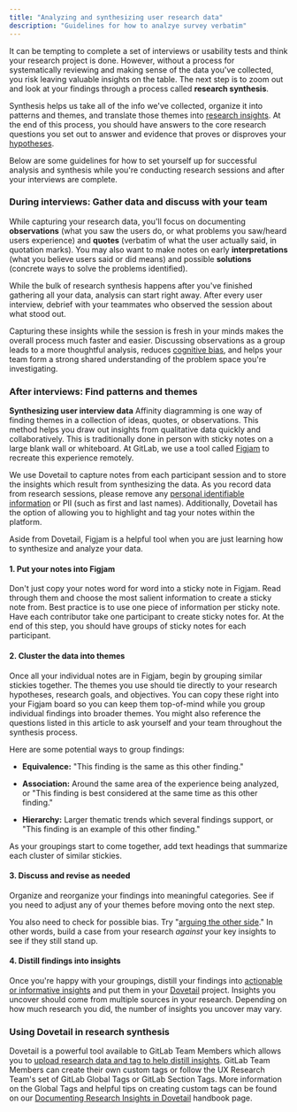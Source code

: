 ```yaml
---
title: "Analyzing and synthesizing user research data"
description: "Guidelines for how to analzye survey verbatim"
---
```


It can be tempting to complete a set of interviews or usability tests and think your research project is done. However, without a process for systematically reviewing and making sense of the data you've collected, you risk leaving valuable insights on the table. The next step is to zoom out and look at your findings through a process called **research synthesis**.

Synthesis helps us take all of the info we've collected, organize it into patterns and themes, and translate those themes into [research insights](/handbook/product/ux/ux-research/research-insights/). At the end of this process, you should have answers to the core research questions you set out to answer and evidence that proves or disproves your [hypotheses](/handbook/product/ux/ux-research/defining-goals-objectives-and-hypotheses/).

Below are some guidelines for how to set yourself up for successful analysis and synthesis while you're conducting research sessions and after your interviews are complete.

### During interviews: Gather data and discuss with your team

While capturing your research data, you'll focus on documenting **observations** (what you saw the users do, or what problems you saw/heard users experience) and **quotes** (verbatim of what the user actually said, in quotation marks). You may also want to make notes on early **interpretations** (what you believe users said or did means) and possible **solutions** (concrete ways to solve the problems identified).

While the bulk of research synthesis happens after you've finished gathering all your data, analysis can start right away. After every user interview, debrief with your teammates who observed the session about what stood out.

Capturing these insights while the session is fresh in your minds makes the overall process much faster and easier. Discussing observations as a group leads to a more thoughtful analysis, reduces [cognitive bias](https://betterhumans.pub/cognitive-bias-cheat-sheet-55a472476b18), and helps your team form a strong shared understanding of the problem space you're investigating.

### After interviews: Find patterns and themes

**Synthesizing user interview data**
Affinity diagramming is one way of finding themes in a collection of ideas, quotes, or observations. This method helps you draw out insights from qualitative data quickly and collaboratively. This is traditionally done in person with sticky notes on a large blank wall or whiteboard. At GitLab, we use a tool called [Figjam](https://www.figma.com/figjam/online-whiteboard/) to recreate this experience remotely.

We use Dovetail to capture notes from each participant session and to store the insights which result from synthesizing the data. As you record data from research sessions, please remove any [personal identifiable information](/handbook/support/workflows/pii_removal_requests/#overview) or PII (such as first and last names). Additionally, Dovetail has the option of allowing you to highlight and tag your notes within the platform.

Aside from Dovetail, Figjam is a helpful tool when you are just learning how to synthesize and analyze your data.

#### 1. Put your notes into Figjam

Don't just copy your notes word for word into a sticky note in Figjam. Read through them and choose the most salient information to create a sticky note from. Best practice is to use one piece of information per sticky note. Have each contributor take one participant to create sticky notes for. At the end of this step, you should have groups of sticky notes for each participant.

#### 2. Cluster the data into themes

Once all your individual notes are in Figjam, begin by grouping similar stickies together. The themes you use should tie directly to your research hypotheses, research goals, and objectives. You can copy these right into your Figjam board so you can keep them top-of-mind while you group individual findings into broader themes. You might also reference the questions listed in this article to ask yourself and your team throughout the synthesis process.

Here are some potential ways to group findings:

- **Equivalence:** "This finding is the same as this other finding."

- **Association:** Around the same area of the experience being analyzed, or "This finding is best considered at the same time as this other finding."

- **Hierarchy:** Larger thematic trends which several findings support, or "This finding is an example of this other finding."

As your groupings start to come together, add text headings that summarize each cluster of similar stickies.

#### 3. Discuss and revise as needed

Organize and reorganize your findings into meaningful categories. See if you need to adjust any of your themes before moving onto the next step.

You also need to check for possible bias. Try "[arguing the other side](https://uxdesign.cc/how-to-look-at-evidence-and-not-translate-it-into-your-own-agenda-9860171b7ba9)." In other words, build a case from your research *against* your key insights to see if they still stand up.

#### 4. Distill findings into insights

Once you're happy with your groupings, distill your findings into [actionable or informative insights](/handbook/product/ux/ux-research/research-insights/) and put them in your [Dovetail](/handbook/product/ux/dovetail/#getting-started-with-dovetail) project. Insights you uncover should come from multiple sources in your research. Depending on how much research you did, the number of insights you uncover may vary.

### Using Dovetail in research synthesis

Dovetail is a powerful tool available to GitLab Team Members which allows you to [upload research data and tag to help distill insights](/handbook/product/ux/dovetail/#the-ux-research-teams-guide-to-documenting-insights-in-dovetail). GitLab Team Members can create their own custom tags or follow the UX Research Team's set of GitLab Global Tags or GitLab Section Tags. More information on the Global Tags and helpful tips on creating custom tags can be found on our [Documenting Research Insights in Dovetail](/handbook/product/ux/dovetail/#tagging-data-in-dovetail) handbook page.
